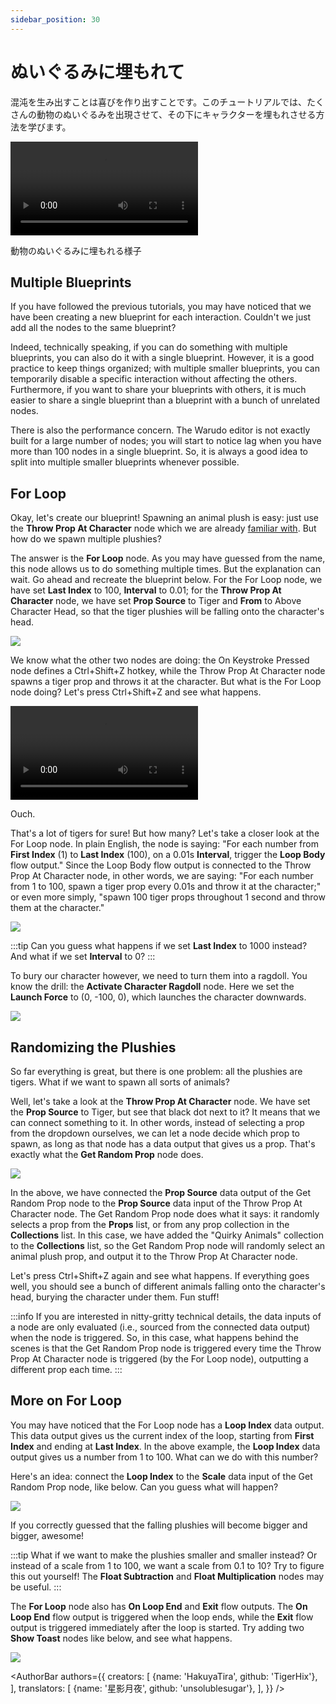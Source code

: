 ```yaml
---
sidebar_position: 30
---
```


# ぬいぐるみに埋もれて

混沌を生み出すことは喜びを作り出すことです。このチュートリアルでは、たくさんの動物のぬいぐるみを出現させて、その下にキャラクターを埋もれさせる方法を学びます。

<div style={{width: '100%'}} className="video-box"><video controls loop src="/jp/doc-img/buried.mp4" /></div>
<p class="img-desc">動物のぬいぐるみに埋もれる様子</p>

## Multiple Blueprints

If you have followed the previous tutorials, you may have noticed that we have been creating a new blueprint for each interaction. Couldn't we just add all the nodes to the same blueprint?

Indeed, technically speaking, if you can do something with multiple blueprints, you can also do it with a single blueprint. However, it is a good practice to keep things organized; with multiple smaller blueprints, you can temporarily disable a specific interaction without affecting the others. Furthermore, if you want to share your blueprints with others, it is much easier to share a single blueprint than a blueprint with a bunch of unrelated nodes.

There is also the performance concern. The Warudo editor is not exactly built for a large number of nodes; you will start to notice lag when you have more than 100 nodes in a single blueprint. So, it is always a good idea to split into multiple smaller blueprints whenever possible.

## For Loop

Okay, let's create our blueprint! Spawning an animal plush is easy: just use the **Throw Prop At Character** node which we are already [familiar with](ragdoll.md). But how do we spawn multiple plushies?

The answer is the **For Loop** node. As you may have guessed from the name, this node allows us to do something multiple times. But the explanation can wait. Go ahead and recreate the blueprint below. For the For Loop node, we have set **Last Index** to 100, **Interval** to 0.01; for the **Throw Prop At Character** node, we have set **Prop Source** to Tiger and **From** to Above Character Head, so that the tiger plushies will be falling onto the character's head.

![](/doc-img/en-blueprint-buried-1.png)

We know what the other two nodes are doing: the On Keystroke Pressed node defines a Ctrl+Shift+Z hotkey, while the Throw Prop At Character node spawns a tiger prop and throws it at the character. But what is the For Loop node doing? Let's press Ctrl+Shift+Z and see what happens.

<div style={{width: '100%'}} className="video-box"><video controls loop src="/doc-img/buried-2.mp4" /></div>
<p class="img-desc">Ouch.</p>

That's a lot of tigers for sure! But how many? Let's take a closer look at the For Loop node. In plain English, the node is saying: "For each number from **First Index** (1) to **Last Index** (100), on a 0.01s **Interval**, trigger the **Loop Body** flow output." Since the Loop Body flow output is connected to the Throw Prop At Character node, in other words, we are saying: "For each number from 1 to 100, spawn a tiger prop every 0.01s and throw it at the character;" or even more simply, "spawn 100 tiger props throughout 1 second and throw them at the character."

![](/doc-img/en-blueprint-buried-3.png)

:::tip
Can you guess what happens if we set **Last Index** to 1000 instead? And what if we set **Interval** to 0?
:::

To bury our character however, we need to turn them into a ragdoll. You know the drill: the **Activate Character Ragdoll** node. Here we set the **Launch Force** to (0, -100, 0), which launches the character downwards.

![](/doc-img/en-blueprint-buried-4.png)

## Randomizing the Plushies

So far everything is great, but there is one problem: all the plushies are tigers. What if we want to spawn all sorts of animals?

Well, let's take a look at the **Throw Prop At Character** node. We have set the **Prop Source** to Tiger, but see that black dot next to it? It means that we can connect something to it. In other words, instead of selecting a prop from the dropdown ourselves, we can let a node decide which prop to spawn, as long as that node has a data output that gives us a prop. That's exactly what the **Get Random Prop** node does.

![](/doc-img/en-blueprint-buried-2.png)

In the above, we have connected the **Prop Source** data output of the Get Random Prop node to the **Prop Source** data input of the Throw Prop At Character node. The Get Random Prop node does what it says: it randomly selects a prop from the **Props** list, or from any prop collection in the **Collections** list. In this case, we have added the "Quirky Animals" collection to the **Collections** list, so the Get Random Prop node will randomly select an animal plush prop, and output it to the Throw Prop At Character node.

Let's press Ctrl+Shift+Z again and see what happens. If everything goes well, you should see a bunch of different animals falling onto the character's head, burying the character under them. Fun stuff!

:::info
If you are interested in nitty-gritty technical details, the data inputs of a node are only evaluated (i.e., sourced from the connected data output) when the node is triggered. So, in this case, what happens behind the scenes is that the Get Random Prop node is triggered every time the Throw Prop At Character node is triggered (by the For Loop node), outputting a different prop each time.
:::

## More on For Loop

You may have noticed that the For Loop node has a **Loop Index** data output. This data output gives us the current index of the loop, starting from **First Index** and ending at **Last Index**. In the above example, the **Loop Index** data output gives us a number from 1 to 100. What can we do with this number?

Here's an idea: connect the **Loop Index** to the **Scale** data input of the Get Random Prop node, like below. Can you guess what will happen?

![](/doc-img/en-blueprint-buried-5.png)

If you correctly guessed that the falling plushies will become bigger and bigger, awesome!

:::tip
What if we want to make the plushies smaller and smaller instead? Or instead of a scale from 1 to 100, we want a scale from 0.1 to 10? Try to figure this out yourself! The **Float Subtraction** and **Float Multiplication** nodes may be useful.
:::

The **For Loop** node also has **On Loop End** and **Exit** flow outputs. The **On Loop End** flow output is triggered when the loop ends, while the **Exit** flow output is triggered immediately after the loop is started. Try adding two **Show Toast** nodes like below, and see what happens.

![](/doc-img/en-blueprint-buried-6.png)

<AuthorBar authors={{
  creators: [
    {name: 'HakuyaTira', github: 'TigerHix'},
  ],
  translators: [
    {name: '星影月夜', github: 'unsolublesugar'},
  ],
}} />
